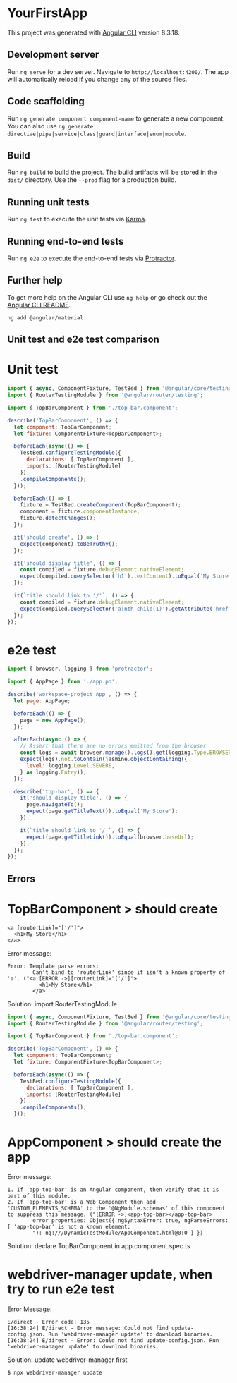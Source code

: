 # YourFirstApp

This project was generated with [Angular CLI](https://github.com/angular/angular-cli) version 8.3.18.

## Development server

Run `ng serve` for a dev server. Navigate to `http://localhost:4200/`. The app will automatically reload if you change any of the source files.

## Code scaffolding

Run `ng generate component component-name` to generate a new component. You can also use `ng generate directive|pipe|service|class|guard|interface|enum|module`.

## Build

Run `ng build` to build the project. The build artifacts will be stored in the `dist/` directory. Use the `--prod` flag for a production build.

## Running unit tests

Run `ng test` to execute the unit tests via [Karma](https://karma-runner.github.io).

## Running end-to-end tests

Run `ng e2e` to execute the end-to-end tests via [Protractor](http://www.protractortest.org/).

## Further help

To get more help on the Angular CLI use `ng help` or go check out the [Angular CLI README](https://github.com/angular/angular-cli/blob/master/README.md).

    ng add @angular/material
    
## Unit test and e2e test comparison

# Unit test

```javascript
import { async, ComponentFixture, TestBed } from '@angular/core/testing';
import { RouterTestingModule } from '@angular/router/testing';

import { TopBarComponent } from './top-bar.component';

describe('TopBarComponent', () => {
  let component: TopBarComponent;
  let fixture: ComponentFixture<TopBarComponent>;

  beforeEach(async(() => {
    TestBed.configureTestingModule({
      declarations: [ TopBarComponent ],
      imports: [RouterTestingModule]
    })
    .compileComponents();
  }));

  beforeEach(() => {
    fixture = TestBed.createComponent(TopBarComponent);
    component = fixture.componentInstance;
    fixture.detectChanges();
  });

  it('should create', () => {
    expect(component).toBeTruthy();
  });

  it('should display title', () => {
    const compiled = fixture.debugElement.nativeElement;
    expect(compiled.querySelector('h1').textContent).toEqual('My Store');
  });

  it(`title should link to '/'`, () => {
    const compiled = fixture.debugElement.nativeElement;
    expect(compiled.querySelector('a:nth-child(1)').getAttribute('href')).toEqual('/');
  });
});
``` 

# e2e test
```javascript
import { browser, logging } from 'protractor';

import { AppPage } from './app.po';

describe('workspace-project App', () => {
  let page: AppPage;

  beforeEach(() => {
    page = new AppPage();
  });

  afterEach(async () => {
    // Assert that there are no errors emitted from the browser
    const logs = await browser.manage().logs().get(logging.Type.BROWSER);
    expect(logs).not.toContain(jasmine.objectContaining({
      level: logging.Level.SEVERE,
    } as logging.Entry));
  });

  describe('top-bar', () => {
    it('should display title', () => {
      page.navigateTo();
      expect(page.getTitleText()).toEqual('My Store');
    });

    it(`title should link to '/'`, () => {
      expect(page.getTitleLink()).toEqual(browser.baseUrl);
    });
  });
});
```
    
## Errors

# TopBarComponent > should create
```htnl
<a [routerLink]="['/']">
  <h1>My Store</h1>
</a>
```
Error message: 

```text
Error: Template parse errors:
        Can't bind to 'routerLink' since it isn't a known property of 'a'. ("<a [ERROR ->][routerLink]="['/']">
          <h1>My Store</h1>
        </a>
```

Solution: import RouterTestingModule

```javascript
import { async, ComponentFixture, TestBed } from '@angular/core/testing';
import { RouterTestingModule } from '@angular/router/testing';

import { TopBarComponent } from './top-bar.component';

describe('TopBarComponent', () => {
  let component: TopBarComponent;
  let fixture: ComponentFixture<TopBarComponent>;

  beforeEach(async(() => {
    TestBed.configureTestingModule({
      declarations: [ TopBarComponent ],
      imports: [RouterTestingModule]
    })
    .compileComponents();
  }));
```

# AppComponent > should create the app
Error message:
```text
1. If 'app-top-bar' is an Angular component, then verify that it is part of this module.
2. If 'app-top-bar' is a Web Component then add 'CUSTOM_ELEMENTS_SCHEMA' to the '@NgModule.schemas' of this component to suppress this message. ("[ERROR ->]<app-top-bar></app-top-bar>
        error properties: Object({ ngSyntaxError: true, ngParseErrors: [ 'app-top-bar' is not a known element:
        "): ng:///DynamicTestModule/AppComponent.html@0:0 ] })
```

Solution: declare TopBarComponent in app.component.spec.ts

# webdriver-manager update, when try to run e2e test
Error Message:

```text
E/direct - Error code: 135
[16:38:24] E/direct - Error message: Could not find update-config.json. Run 'webdriver-manager update' to download binaries.
[16:38:24] E/direct - Error: Could not find update-config.json. Run 'webdriver-manager update' to download binaries.
```

Solution: update webdriver-manager first

    $ npx webdriver-manager update
